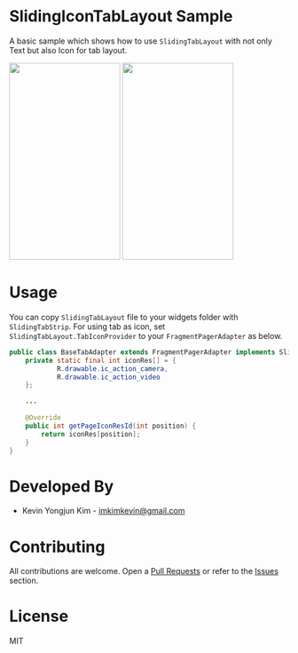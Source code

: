 # SlidingIconTabLayout Sample

A basic sample which shows how to use `SlidingTabLayout` with not only Text but also Icon for tab layout. 

<img src="./screenshot/screenshot_01.png" width=200 height=355 />
<img src="./screenshot/screenshot_02.png" width=200 height=355 />

# Usage
You can copy `SlidingTabLayout` file to your widgets folder with `SlidingTabStrip`.
For using tab as icon, set `SlidingTabLayout.TabIconProvider` to your `FragmentPagerAdapter` as below.

```java
public class BaseTabAdapter extends FragmentPagerAdapter implements SlidingTabLayout.TabIconProvider {
    private static final int iconRes[] = {
            R.drawable.ic_action_camera,
            R.drawable.ic_action_video
    };

    ...
    
    @Override
    public int getPageIconResId(int position) {
        return iconRes[position];
    }
}
```

# Developed By
* Kevin Yongjun Kim - imkimkevin@gmail.com

# Contributing
All contributions are welcome. Open a [Pull Requests](https://github.com/kimkevin/SlidingIconTabLayout/pulls) or refer to
the [Issues](https://github.com/kimkevin/SlidingIconTabLayout/issues) section.

# License
MIT
